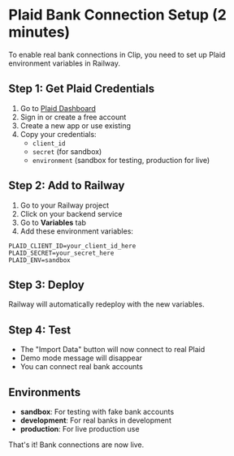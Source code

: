 # Plaid Bank Connection Setup (2 minutes)

To enable real bank connections in Clip, you need to set up Plaid environment variables in Railway.

## Step 1: Get Plaid Credentials

1. Go to [Plaid Dashboard](https://dashboard.plaid.com)
2. Sign in or create a free account
3. Create a new app or use existing
4. Copy your credentials:
   - `client_id` 
   - `secret` (for sandbox)
   - `environment` (sandbox for testing, production for live)

## Step 2: Add to Railway

1. Go to your Railway project
2. Click on your backend service
3. Go to **Variables** tab
4. Add these environment variables:

```
PLAID_CLIENT_ID=your_client_id_here
PLAID_SECRET=your_secret_here
PLAID_ENV=sandbox
```

## Step 3: Deploy

Railway will automatically redeploy with the new variables.

## Step 4: Test

- The "Import Data" button will now connect to real Plaid
- Demo mode message will disappear
- You can connect real bank accounts

## Environments

- **sandbox**: For testing with fake bank accounts
- **development**: For real banks in development  
- **production**: For live production use

That's it! Bank connections are now live.